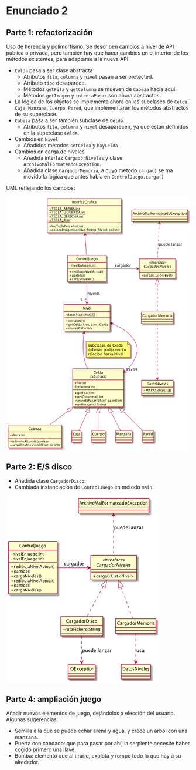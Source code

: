 # Enunciado 2

## Parte 1: refactorización

Uso de herencia y polimorfismo. Se describen cambios a nivel de API pública o
privada, pero también hay que hacer cambios en el interior de los métodos
existentes, para adaptarse a la nueva API:

* `Celda` pasa a ser clase abstracta
    - Atributos `fila`, `columna` y `nivel` pasan a ser protected.
    - Atributo `tipo` desaparece.
    - Métodos `getFila` y `getColumna` se mueven de `Cabeza` hacia aquí.
    - Métodos `getImagen` y `intentaPasar` son ahora abstractos.
* La lógica de los objetos se implementa ahora en las subclases de `Celda`:
  `Caja`, `Manzana`, `Cuerpo`, `Pared`, que implementarán los métodos abstractos
  de su superclase.
* `Cabeza` pasa a ser también subclase de `Celda`.
    - Atributos `fila`, `columna` y `nivel` desaparecen, ya que están definidos
    en la superclase `Celda`.
* Cambios en `Nivel`
    - Añadidos métodos `setCelda` y `hayCelda`
* Cambios en carga de niveles
    - Añadida interfaz `CargadorNiveles` y clase `ArchivoMalFormateadoException`.
    - Añadida clase  `CargadorMemoria`, a cuyo método `carga()` se ma movido la
      lógica que antes había en `ControlJuego.carga()`

UML reflejando los cambios:

![UML](uml_refactor_1.png)

## Parte 2: E/S disco

- Añadida clase `CargadorDisco`.
- Cambiada instanciación de `ControlJuego` en método `main`.

![UML](uml_disco.png)

## Parte 4: ampliación juego

Añadir nuevos elementos de juego, dejándolos a elección del usuario.
Algunas sugerencias:

- Semilla a la que se puede echar arena y agua, y crece un árbol con una
  manzana.
- Puerta con candado: que para pasar por ahí, la  serpiente necesite haber
  cogido primero una llave.
- Bomba: elemento que al tirarlo, explota y rompe todo lo que hay a su
  alrededor.
